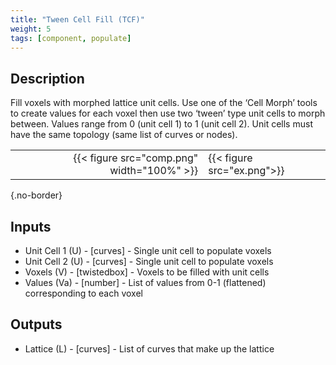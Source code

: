 ```yaml
---
title: "Tween Cell Fill (TCF)"
weight: 5
tags: [component, populate]
---
```


## Description

Fill voxels with morphed lattice unit cells. Use one of the ‘Cell Morph’ tools to create values for each voxel then use two ‘tween’ type unit cells to morph between. Values range from 0 (unit cell 1) to 1 (unit cell 2). Unit cells must have the same topology (same list of curves or nodes).

| | |
| ---: | :--- |
|{{< figure src="comp.png" width="100%" >}} |{{< figure src="ex.png">}} |
{.no-border}

## Inputs

- Unit Cell 1 (U) - [curves] - Single unit cell to populate voxels
- Unit Cell 2 (U) - [curves] - Single unit cell to populate voxels
- Voxels (V) - [twistedbox] - Voxels to be filled with unit cells
- Values (Va) - [number] - List of values from 0-1 (flattened) corresponding to each voxel

## Outputs

- Lattice (L) - [curves] - List of curves that make up the lattice